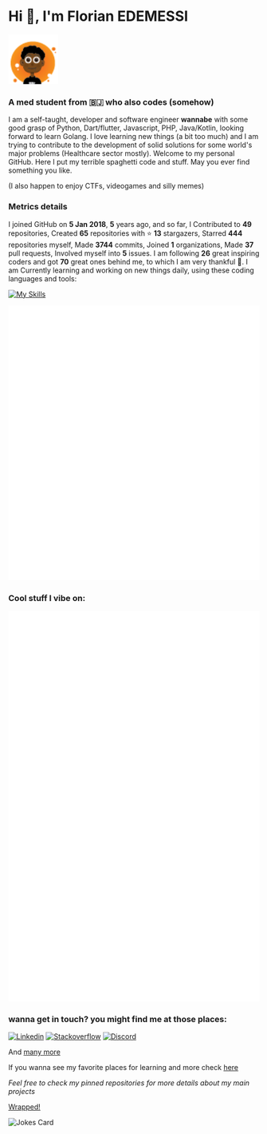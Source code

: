 # Hi 👾, I'm Florian EDEMESSI  

<img width="100" height="100" src="/sm_logo.png">

### A med student from 🇧🇯 who also codes (somehow)

I am a self-taught, developer and software engineer **wannabe** with some good grasp of Python, Dart/flutter, Javascript, PHP, Java/Kotlin, looking forward to learn  Golang. I love learning new things (a bit too much) and I am trying to contribute to the development of solid solutions for some world's major problems (Healthcare sector mostly). Welcome to my personal GitHub. Here I put my terrible spaghetti code and stuff. May you ever find something you like. 

(I also happen to enjoy CTFs, videogames and silly memes)

### Metrics details

I joined GitHub on **5 Jan 2018**, **5** years ago, and
so far, I Contributed to **49** repositories, Created **65** repositories with ⭐ **13** stargazers, Starred **444** repositories myself, Made **3744** commits, Joined **1** organizations, Made **37** pull requests, Involved myself into **5** issues. I am following **26** great inspiring coders and got **70** great ones behind me, to which I am very thankful 💛.
I am Currently learning and working on new things daily, using these coding languages and tools:

[![My Skills](https://skillicons.dev/icons?i=linux,bash,c,js,python,php,java,kotlin,flutter,golang)](https://skillicons.dev)


<img src="https://github.com/nair0lf32/nair0lf32/blob/main/.cache/nairolf-metrics.svg">

### Cool stuff I vibe on:

<img src="https://github.com/nair0lf32/nair0lf32/blob/main/.cache/nairolf-socials.svg">

### wanna get in touch? you might find me at those places:

[![Linkedin](https://skillicons.dev/icons?i=linkedin)](https://www.linkedin.com/in/florian-edemessi/)
[![Stackoverflow](https://skillicons.dev/icons?i=stackoverflow)](https://stackoverflow.com/users/14132197/florian-edemessi)
[![Discord](https://skillicons.dev/icons?i=discord)](https://discordapp.com/users/334413999024242690)

And [many more](https://about.me/florian_edemessi)

If you wanna see my favorite places for learning and more check [here](tech.md)

*Feel free to check my pinned repositories for more details about my main projects*

[Wrapped!](https://nair0lf32.wrapped.run) 

![Jokes Card](https://readme-jokes.vercel.app/api?hideBorder)

